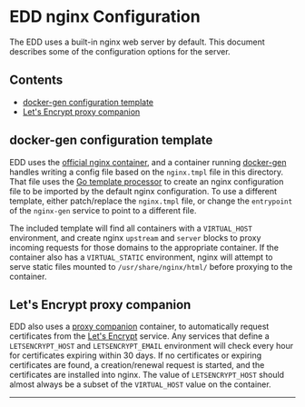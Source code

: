 # EDD nginx Configuration

The EDD uses a built-in nginx web server by default. This document describes some of the
configuration options for the server.

## Contents
* [docker-gen configuration template](#docker-gen)
* [Let's Encrypt proxy companion](#letsencrypt)


## docker-gen configuration template <a name="#docker-gen"/>

EDD uses the [official nginx container][1], and a container running [docker-gen][2] handles writing
a config file based on the `nginx.tmpl` file in this directory. That file uses the
[Go template processor][3] to create an nginx configuration file to be imported by the default
nginx configuration. To use a different template, either patch/replace the `nginx.tmpl` file, or
change the `entrypoint` of the `nginx-gen` service to point to a different file.

The included template will find all containers with a `VIRTUAL_HOST` environment, and create nginx
`upstream` and `server` blocks to proxy incoming requests for those domains to the appropriate
container. If the container also has a `VIRTUAL_STATIC` environment, nginx will attempt to serve
static files mounted to `/usr/share/nginx/html/` before proxying to the container.

## Let's Encrypt proxy companion <a name="#letsencrypt"/>

EDD also uses a [proxy companion][4] container, to automatically request certificates from the
[Let's Encrypt][5] service. Any services that define a `LETSENCRYPT_HOST` and `LETSENCRYPT_EMAIL`
environment will check every hour for certificates expiring within 30 days. If no certificates or
expiring certificates are found, a creation/renewal request is started, and the certificates are
installed into nginx. The value of `LETSENCRYPT_HOST` should almost always be a subset of the
`VIRTUAL_HOST` value on the container.

--------------------------------------------------------------------------------

[1]:  https://hub.docker.com/_/nginx/
[2]:  https://github.com/jwilder/docker-gen
[3]:  https://golang.org/pkg/text/template/
[4]:  https://github.com/JrCs/letsencrypt-nginx-proxy-companion
[5]:  https://letsencrypt.org/

